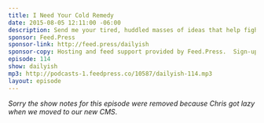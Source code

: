 ```yaml
---
title: I Need Your Cold Remedy
date: 2015-08-05 12:11:00 -06:00
description: Send me your tired, huddled masses of ideas that help fight colds.
sponsor: Feed.Press
sponsor-link: http://feed.press/dailyish
sponsor-copy: Hosting and feed support provided by Feed.Press.  Sign-up today and try FeedPress on a 14 day trial (no contracts or commitments). Use promo code "dailyish" during checkout to get 10% off your first year.
episode: 114
show: dailyish
mp3: http://podcasts-1.feedpress.co/10587/dailyish-114.mp3
layout: episode
---
```


<em>Sorry the show notes for this episode were removed because Chris got lazy when we moved to our new CMS</em>.
